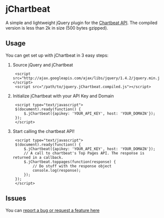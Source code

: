 # jChartbeat
A simple and lightweight jQuery plugin for the [Chartbeat API](http://api.chartbeat.com). The compiled version is less than 2k in size (500 bytes gzipped).

## Usage
You can get set up with jChartbeat in 3 easy steps:

1. Source jQuery and jChartbeat

        <script src="http://ajax.googleapis.com/ajax/libs/jquery/1.4.2/jquery.min.js"></script>
        <script src="/path/to/jquery.jChartbeat.compiled.js"></script>

2. Initialize jChartbeat with your API Key and Domain

        <script type="text/javascript">
        $(document).ready(function() {
            $.jChartbeat({apikey: 'YOUR_API_KEY', host: 'YOUR_DOMAIN'});
        });
        </script>

3. Start calling the chartbeat API!

        <script type="text/javascript">
        $(document).ready(function() {
            $.jChartbeat({apikey: 'YOUR_API_KEY', host: 'YOUR_DOMAIN'});
            // A call to chartbeat's Top Pages API. The response is returned in a callback.
            $.jChartbeat.toppages(function(response) {
                // Do stuff with the response object
                console.log(response);
            });
        });
        </script>

## Issues
You can [report a bug or request a feature here](http://github.com/chartbeat/jChartbeat/issues)
